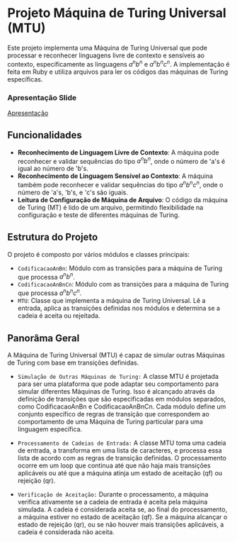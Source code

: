 # Projeto Máquina de Turing Universal (MTU)

Este projeto implementa uma Máquina de Turing Universal que pode processar e reconhecer linguagens livre de contexto e sensíveis ao contexto, especificamente as linguagens $a^n b^n$ e $a^n b^n c^n$. A implementação é feita em Ruby e utiliza arquivos para ler os códigos das máquinas de Turing específicas.

### Apresentação Slide
[Apresentação](https://www.canva.com/design/DAGG8HXMxNA/54PWsCryOPiR9tlInNkitQ/edit?utm_content=DAGG8HXMxNA&utm_campaign=designshare&utm_medium=link2&utm_source=sharebutton)

## Funcionalidades

- **Reconhecimento de Linguagem Livre de Contexto**: A máquina pode reconhecer e validar sequências do tipo $a^n b^n$, onde o número de 'a's é igual ao número de 'b's.
- **Reconhecimento de Linguagem Sensível ao Contexto**: A máquina também pode reconhecer e validar sequências do tipo $a^n b^n c^n$, onde o número de 'a's, 'b's, e 'c's são iguais.
- **Leitura de Configuração de Máquina de Arquivo**: O código da máquina de Turing (MT) é lido de um arquivo, permitindo flexibilidade na configuração e teste de diferentes máquinas de Turing.

## Estrutura do Projeto

O projeto é composto por vários módulos e classes principais:

- `CodificacaoAnBn`: Módulo com as transições para a máquina de Turing que processa $a^n b^n$.
- `CodificacaoAnBnCn`: Módulo com as transições para a máquina de Turing que processa $a^n b^n c^n$.
- `MTU`: Classe que implementa a máquina de Turing Universal. Lê a entrada, aplica as transições definidas nos módulos e determina se a cadeia é aceita ou rejeitada.

## Panorâma Geral

A Máquina de Turing Universal (MTU) é capaz de simular outras Máquinas de Turing com base em transições definidas.

- `Simulação de Outras Máquinas de Turing:` A classe MTU é projetada para ser uma plataforma que pode adaptar seu comportamento para simular diferentes Máquinas de Turing. Isso é alcançado através da definição de transições que são especificadas em módulos separados, como CodificacaoAnBn e CodificacaoAnBnCn. Cada módulo define um conjunto específico de regras de transição que correspondem ao comportamento de uma Máquina de Turing particular para uma linguagem específica.

- `Processamento de Cadeias de Entrada:` A classe MTU toma uma cadeia de entrada, a transforma em uma lista de caracteres, e processa essa lista de acordo com as regras de transição definidas. O processamento ocorre em um loop que continua até que não haja mais transições aplicáveis ou até que a máquina atinja um estado de aceitação (qf) ou rejeição (qr).

- `Verificação de Aceitação:` Durante o processamento, a máquina verifica ativamente se a cadeia de entrada é aceita pela máquina simulada. A cadeia é considerada aceita se, ao final do processamento, a máquina estiver no estado de aceitação (qf). Se a máquina alcançar o estado de rejeição (qr), ou se não houver mais transições aplicáveis, a cadeia é considerada não aceita.
